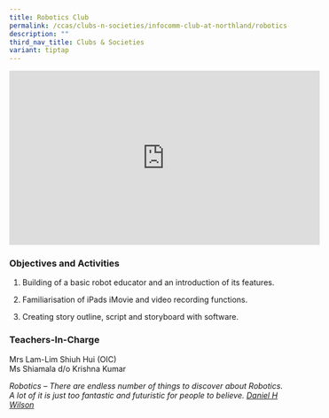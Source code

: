 ```yaml
---
title: Robotics Club
permalink: /ccas/clubs-n-societies/infocomm-club-at-northland/robotics-club/
description: ""
third_nav_title: Clubs & Societies
variant: tiptap
---
```

<div class="iframe-wrapper">
<iframe height="315" width="560" allowfullscreen="true" frameborder="0" src="https://www.youtube.com/embed/X-GF20hkGMM?si=jp_3gRjHNPG0V111"></iframe>
</div>
<h3>Objectives and Activities</h3>
<ol data-tight="true" class="tight">
<li>
<p>Building of a basic robot educator and an introduction of its features.</p>
</li>
<li>
<p>Familiarisation of iPads iMovie and video recording functions.</p>
</li>
<li>
<p>Creating story outline, script and storyboard with software.</p>
</li>
</ol>
<h3>Teachers-In-Charge</h3>
<p>Mrs Lam-Lim Shiuh Hui (OIC)
<br>Ms Shiamala d/o Krishna Kumar
<br>
</p>
<p><em>Robotics – There are endless number of things to discover about Robotics. A lot of it is just too fantastic and futuristic for people to believe. <u>Daniel H Wilson</u></em>
</p>
<p></p>